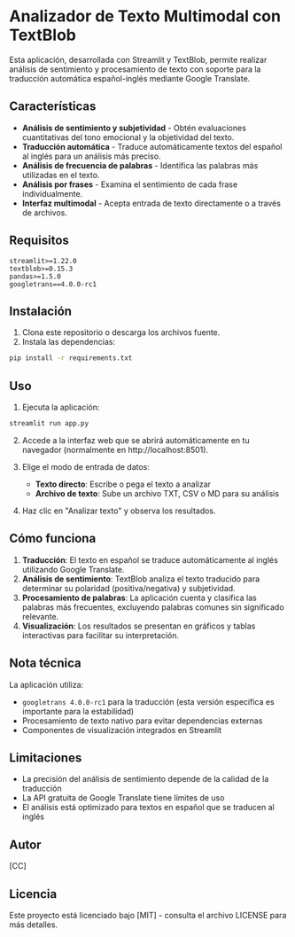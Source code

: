 # Analizador de Texto Multimodal con TextBlob

Esta aplicación, desarrollada con Streamlit y TextBlob, permite realizar análisis de sentimiento y procesamiento de texto con soporte para la traducción automática español-inglés mediante Google Translate.

## Características

- **Análisis de sentimiento y subjetividad** - Obtén evaluaciones cuantitativas del tono emocional y la objetividad del texto.
- **Traducción automática** - Traduce automáticamente textos del español al inglés para un análisis más preciso.
- **Análisis de frecuencia de palabras** - Identifica las palabras más utilizadas en el texto.
- **Análisis por frases** - Examina el sentimiento de cada frase individualmente.
- **Interfaz multimodal** - Acepta entrada de texto directamente o a través de archivos.

## Requisitos

```
streamlit>=1.22.0
textblob>=0.15.3
pandas>=1.5.0
googletrans==4.0.0-rc1
```

## Instalación

1. Clona este repositorio o descarga los archivos fuente.
2. Instala las dependencias:

```bash
pip install -r requirements.txt
```

## Uso

1. Ejecuta la aplicación:

```bash
streamlit run app.py
```

2. Accede a la interfaz web que se abrirá automáticamente en tu navegador (normalmente en http://localhost:8501).

3. Elige el modo de entrada de datos:
   - **Texto directo**: Escribe o pega el texto a analizar
   - **Archivo de texto**: Sube un archivo TXT, CSV o MD para su análisis

4. Haz clic en "Analizar texto" y observa los resultados.

## Cómo funciona

1. **Traducción**: El texto en español se traduce automáticamente al inglés utilizando Google Translate.
2. **Análisis de sentimiento**: TextBlob analiza el texto traducido para determinar su polaridad (positiva/negativa) y subjetividad.
3. **Procesamiento de palabras**: La aplicación cuenta y clasifica las palabras más frecuentes, excluyendo palabras comunes sin significado relevante.
4. **Visualización**: Los resultados se presentan en gráficos y tablas interactivas para facilitar su interpretación.

## Nota técnica

La aplicación utiliza:
- `googletrans 4.0.0-rc1` para la traducción (esta versión específica es importante para la estabilidad)
- Procesamiento de texto nativo para evitar dependencias externas
- Componentes de visualización integrados en Streamlit

## Limitaciones

- La precisión del análisis de sentimiento depende de la calidad de la traducción
- La API gratuita de Google Translate tiene límites de uso
- El análisis está optimizado para textos en español que se traducen al inglés

## Autor

[CC]

## Licencia

Este proyecto está licenciado bajo [MIT] - consulta el archivo LICENSE para más detalles.

